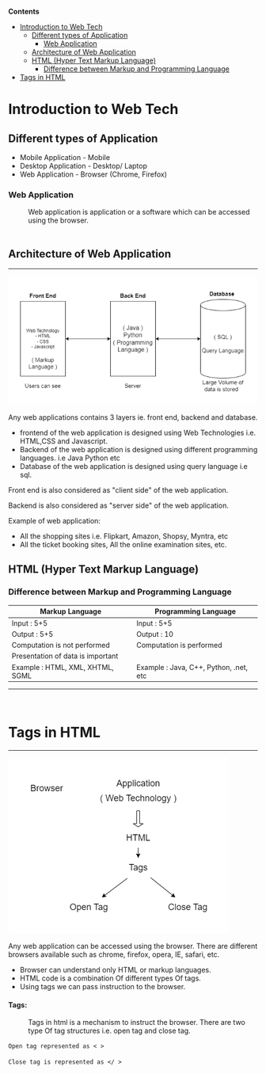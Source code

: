 <!-- START doctoc generated TOC please keep comment here to allow auto update -->
<!-- DON'T EDIT THIS SECTION, INSTEAD RE-RUN doctoc TO UPDATE -->
**Contents**

- [Introduction to Web Tech](#introduction-to-web-tech)
  - [Different types of Application](#different-types-of-application)
    - [Web Application](#web-application)
  - [Architecture of Web Application](#architecture-of-web-application)
  - [HTML (Hyper Text Markup Language)](#html-hyper-text-markup-language)
    - [Difference between Markup and Programming Language](#difference-between-markup-and-programming-language)
- [Tags in HTML](#tags-in-html)

<!-- END doctoc generated TOC please keep comment here to allow auto update -->



# Introduction to Web Tech

## Different types of Application

- Mobile Application - Mobile
- Desktop Application - Desktop/ Laptop
- Web Application - Browser (Chrome, Firefox)

### Web Application

<dd>Web application is application or a software which can be accessed using the browser.</dd>

<br>

## Architecture of Web Application

---

![Architecture of Web Application](img/webTech.png)

Any web applications contains 3 layers ie. front end, backend and database.

- frontend of the web application is designed using Web Technologies i.e. HTML,CSS and Javascript.
- Backend of the web application is designed using different programming languages. i.e Java Python etc
- Database of the web application is designed using query language i.e sql.

Front end is also considered as "client side" of the web application.

Backend is also considered as "server side" of the web application.

Example of web application:

- All the shopping sites i.e. Flipkart, Amazon, Shopsy, Myntra, etc
- All the ticket booking sites, All the online examination sites, etc.

## HTML (Hyper Text Markup Language)

### Difference between Markup and Programming Language

| Markup Language                   | Programming Language                   |
| --------------------------------- | -------------------------------------- |
| Input : 5+5                       | Input : 5+5                            |
| Output : 5+5                      | Output : 10                            |
| Computation is not performed      | Computation is performed               |
| Presentation of data is important |                                        |
| Example : HTML, XML, XHTML, SGML  | Example : Java, C++, Python, .net, etc |

---

<br>

# Tags in HTML

---

![](img/HTMLTags.drawio.png)

Any web application can be accessed using the browser. There are different browsers available such as chrome, firefox, opera, IE, safari, etc.

- Browser can understand only HTML or markup languages.
- HTML code is a combination Of different types Of tags.
- Using tags we can pass instruction to the browser.

#### Tags:

<dd>Tags in html is a mechanism to instruct the browser. There are two type Of tag structures i.e. open tag and close tag.</dd>

    Open tag represented as < >

    Close tag is represented as </ >
